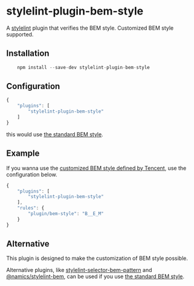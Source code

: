 # stylelint-plugin-bem-style

A [stylelint](https://github.com/stylelint/stylelint) plugin that verifies the BEM style.
Customized BEM style supported.


## Installation
```javascript
    npm install --save-dev stylelint-plugin-bem-style
```

## Configuration
```javascript
{
    "plugins": [
        "stylelint-plugin-bem-style"
    ]
}
```
this would use [the standard BEM style](http://getbem.com/naming/).

## Example
If you wanna use the [customized BEM style defined by Tencent](https://github.com/Tencent/tmt-workflow/wiki/%E2%92%9B-%5B%E8%A7%84%E8%8C%83%5D--CSS-BEM-%E4%B9%A6%E5%86%99%E8%A7%84%E8%8C%83), use the configuration below.
```javascript
{
    "plugins": [
        "stylelint-plugin-bem-style"
    ],
    "rules": {
        "plugin/bem-style": "B__E_M"
    }
}
```

## Alternative
This plugin is designed to make the customization of BEM style possible. 

Alternative plugins, like [stylelint-selector-bem-pattern](https://github.com/simonsmith/stylelint-selector-bem-pattern) and [@namics/stylelint-bem](https://github.com/namics/stylelint-bem-namics), can be used if you use [the standard BEM style](http://getbem.com/naming/). 
